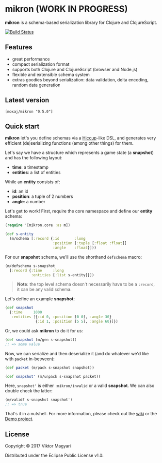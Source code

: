 # mikron (WORK IN PROGRESS)

**mikron** is a schema-based serialization library for Clojure and ClojureScript.

[![Build Status](https://travis-ci.org/moxaj/mikron.svg?branch=master)](https://travis-ci.org/moxaj/mikron)

## Features

- great performance
- compact serialization format
- supports both Clojure and ClojureScript (browser and Node.js)
- flexible and extensible schema system
- extras goodies beyond serialization: data validation, delta encoding, random data generation

## Latest version

`[moxaj/mikron "0.5.0"]`

## Quick start

**mikron** let's you define schemas via a [Hiccup](https://github.com/weavejester/hiccup)-like DSL, and generates very efficient (de)serializing functions (among other things) for them.

Let's say we have a structure which represents a game state (a **snapshot**) and has the following layout:
- **time**: a timestamp
- **entities**: a list of entities

While an **entity** consists of:
- **id**: an id
- **position**: a tuple of 2 numbers
- **angle**: a number

Let's get to work! First, require the core namespace and define our **entity** schema:

```clojure
(require '[mikron.core :as m])

(def s-entity
  (m/schema [:record {:id       :long
                      :position [:tuple [:float :float]]
                      :angle    :float}]))
```

For our **snapshot** schema, we'll use the shorthand `defschema` macro:
```clojure
(m/defschema s-snapshot
  [:record {:time     :long
            :entities [:list s-entity]}])
```

> **Note:** the top level schema doesn't necessarily have to be a `:record`, it can be any valid schema.

Let's define an example **snapshot**:
```clojure
(def snapshot
  {:time     1000
   :entities [{:id 0, :position [0 0], :angle 30}
              {:id 1, :position [5 5], :angle 60}]})
```

Or, we could ask **mikron** to do it for us:
```clojure
(def snapshot (m/gen s-snapshot))
;; => some value
```

Now, we can serialize and then deserialize it (and do whatever we'd like with `packet` in-between):
```clojure
(def packet (m/pack s-snapshot snapshot))

(def snapshot' (m/unpack s-snapshot packet))
```

Here, `snapshot'` is either `:mikron/invalid` or a valid **snapshot**. We can also double check the latter:
```clojure
(m/valid? s-snapshot snapshot')
;; => true
```

That's it in a nutshell. For more information, please check out the [wiki](https://github.com/moxaj/mikron/wiki) or the [Demo project](https://github.com/moxaj/mikron-demo).

## License

Copyright © 2017 Viktor Magyari

Distributed under the Eclipse Public License v1.0.
